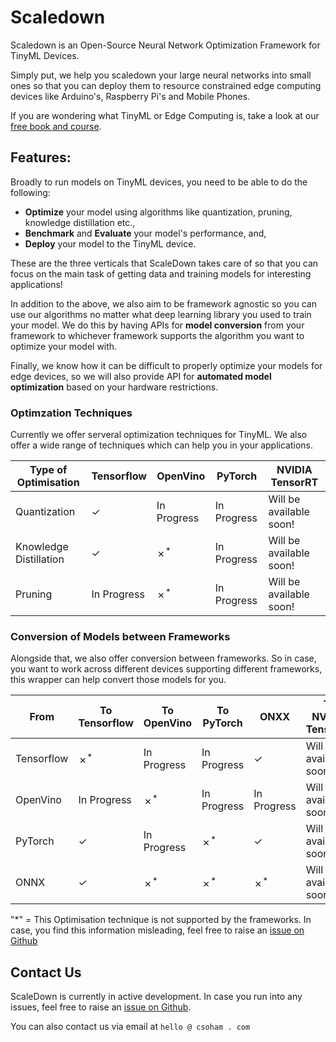 # Scaledown
Scaledown is an Open-Source Neural Network Optimization Framework for TinyML Devices.

Simply put, we help you scaledown your large neural networks into small ones so that you can deploy them to resource constrained edge computing devices like Arduino's, Raspberry Pi's and Mobile Phones.

If you are wondering what TinyML or Edge Computing is, take a look at our [free book and course](https://scaledown-team.github.io/practical_tinyml_book/).


## Features:
Broadly to run models on TinyML devices, you need to be able to do the following:
- **Optimize** your model using algorithms like quantization, pruning, knowledge distillation etc.,
- **Benchmark** and **Evaluate** your model's performance, and,
- **Deploy** your model to the TinyML device.

These are the three verticals that ScaleDown takes care of so that you can focus on the main task of getting data and training models for interesting applications!

In addition to the above, we also aim to be framework agnostic so you can use our algorithms no matter what deep learning library you used to train your model. We do this by having APIs for **model conversion** from your framework to whichever framework supports the algorithm you want to optimize your model with.

Finally, we know how it can be difficult to properly optimize your models for edge devices, so we will also provide API for **automated model optimization** based on your hardware restrictions.

### Optimzation Techniques
Currently we offer serveral optimization techniques for TinyML. We also offer a wide range of techniques which can help you in your applications.

| Type of Optimisation   	| Tensorflow         	| OpenVino                  	| PyTorch     	| NVIDIA TensorRT         	|
|------------------------	|--------------------	|---------------------------	|-------------	|-------------------------	|
| Quantization           	| &check; 	| In Progress               	| In Progress 	| Will be available soon! 	|
| Knowledge Distillation 	| &check;	| &cross;<sup>*</sup> 	| In Progress 	| Will be available soon! 	|
| Pruning                	| In Progress        	| &cross;<sup>*</sup>	| In Progress 	| Will be available soon! 	|


### Conversion of Models between Frameworks

Alongside that, we also offer conversion between frameworks. So in case, you want to work across different devices supporting different frameworks, this wrapper can help convert those models for you.

| From            	|  To Tensorflow          	|  To OpenVino            	| To PyTorch              	| ONXX                    	| To NVIDIA TensorRT      	|
|-----------------	|-------------------------	|-------------------------	|-------------------------	|-------------------------	|-------------------------	|
| Tensorflow      	| &cross;<sup>*<sup>    	| In Progress             	| In Progress             	| &check;                 	| Will be available soon! 	|
| OpenVino        	| In Progress     	| &cross;<sup>*</sup>     	| In Progress     	| In Progress             	| Will be available soon! 	|
| PyTorch         	| &check;                 	| In Progress             	| &cross;<sup>*</sup>     	| &check;                 	| Will be available soon! 	|
| ONNX 	| &check;	| &cross;<sup>*</sup> | &cross;<sup>*</sup>	| &cross;<sup>*</sup>	| Will be available soon!     	|


"*" = This Optimisation technique is not supported by the frameworks. In case, you find this information misleading, feel free to raise an [issue on Github](https://github.com/scaledown-team) 

## Contact Us
ScaleDown is currently in active development. In case you run into any issues, feel free to raise an [issue on Github](https://github.com/scaledown-team).

You can also contact us via email at `hello @ csoham . com`
